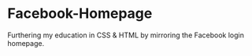 # Facebook-Homepage
Furthering my education in CSS &amp; HTML by mirroring the Facebook login homepage.
